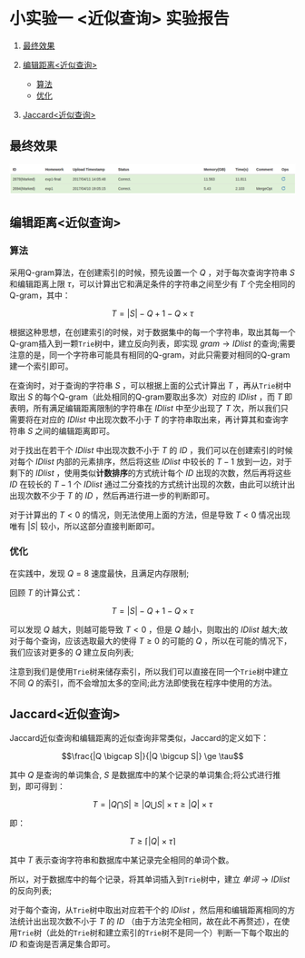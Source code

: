 # 小实验一  <近似查询> 实验报告

1. [最终效果](#part1)

1. [编辑距离<近似查询>](#part2)
    - [算法](#algorithm)
    - [优化](#better)

1. [Jaccard<近似查询>](#part3)

## 最终效果<div id="part1" />

![](1.png)

## 编辑距离<近似查询><div id="part2" />

### 算法<div id="algorithm" />

采用Q-gram算法，在创建索引的时候，预先设置一个 $Q$ ，对于每次查询字符串 $S$ 和编辑距离上限 $\tau$，可以计算出它和满足条件的字符串之间至少有 $T$ 个完全相同的Q-gram，其中：

$$T = |S| - Q + 1 - Q \times \tau$$

根据这种思想，在创建索引的时候，对于数据集中的每一个字符串，取出其每一个Q-gram插入到一颗`Trie`树中，建立反向列表，即实现 $gram \rightarrow IDlist$ 的查询;需要注意的是，同一个字符串可能具有相同的Q-gram，对此只需要对相同的Q-gram建一个索引即可。

在查询时，对于查询的字符串 $S$ ，可以根据上面的公式计算出 $T$ ，再从`Trie`树中取出 $S$ 的每个Q-gram（此处相同的Q-gram要取出多次）对应的 $IDlist$ ，而 $T$ 即表明，所有满足编辑距离限制的字符串在 $IDlist$ 中至少出现了 $T$ 次，所以我们只需要将在对应的 $IDlist$ 中出现次数不小于 $T$ 的字符串取出来，再计算其和查询字符串 $S$ 之间的编辑距离即可。

对于找出在若干个 $IDlist$ 中出现次数不小于 $T$ 的 $ID$ ，我们可以在创建索引的时候对每个 $IDlist$ 内部的元素排序，然后将这些 $IDlist$ 中较长的 $T-1$ 放到一边，对于剩下的 $IDlist$ ，使用类似**计数排序**的方式统计每个 $ID$ 出现的次数，然后再将这些 $ID$ 在较长的 $T-1$ 个 $IDlist$ 通过二分查找的方式统计出现的次数，由此可以统计出出现次数不少于 $T$ 的 $ID$ ，然后再进行进一步的判断即可。

对于计算出的 $T<0$ 的情况，则无法使用上面的方法，但是导致 $T<0$ 情况出现唯有 $|S|$ 较小，所以这部分直接判断即可。

### 优化<div id="better" />

在实践中，发现 $Q=8$ 速度最快，且满足内存限制;

回顾 $T$ 的计算公式：

$$T = |S| - Q + 1 - Q \times \tau$$

可以发现 $Q$ 越大，则越可能导致 $T<0$ ，但是 $Q$ 越小，则取出的 $IDlist$ 越大;故对于每个查询，应该选取最大的使得 $T\ge0$ 的可能的 $Q$ ，所以在可能的情况下，我们应该对更多的 $Q$ 建立反向列表;

注意到我们是使用`Trie`树来储存索引，所以我们可以直接在同一个`Trie`树中建立不同 $Q$ 的索引，而不会增加太多的空间;此方法即使我在程序中使用的方法。

## Jaccard<近似查询><div id="part3" />

Jaccard近似查询和编辑距离的近似查询非常类似，Jaccard的定义如下：

$$\frac{|Q \bigcap S|}{|Q \bigcup S|} \ge \tau$$

其中 $Q$ 是查询的单词集合, $S$ 是数据库中的某个记录的单词集合;将公式进行推到，即可得到：

$$T = |Q \bigcap S| \ge |Q \bigcup S| \times \tau \ge |Q| \times \tau$$

即：

$$T \ge \lceil |Q| \times \tau \rceil$$

其中 $T$ 表示查询字符串和数据库中某记录完全相同的单词个数。

所以，对于数据库中的每个记录，将其单词插入到`Trie`树中，建立 $单词 \rightarrow IDlist$ 的反向列表;

对于每个查询，从`Trie`树中取出对应若干个的 $IDlist$ ，然后用和编辑距离相同的方法统计出出现次数不小于 $T$ 的 $ID$ （由于方法完全相同，故在此不再赘述），在使用`Trie`树（此处的`Trie`树和建立索引的`Trie`树不是同一个）判断一下每个取出的 $ID$ 和查询是否满足集合即可。